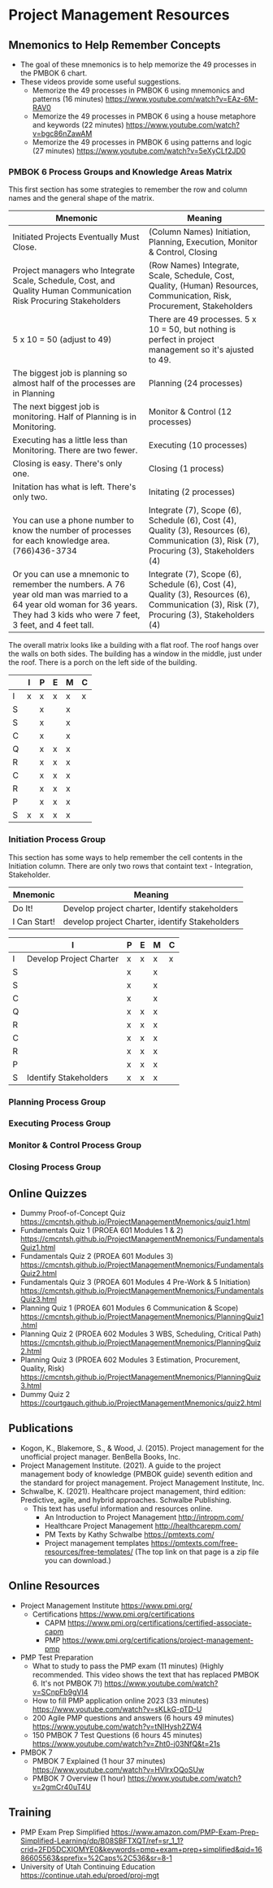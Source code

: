 # Project Management Resources

## Mnemonics to Help Remember Concepts

* The goal of these mnemonics is to help memorize the 49 processes in the PMBOK 6 chart.
* These videos provide some useful suggestions.
  * Memorize the 49 processes in PMBOK 6 using mnemonics and patterns (16 minutes) https://www.youtube.com/watch?v=EAz-6M-RAV0
  * Memorize the 49 processes in PMBOK 6 using a house metaphore and keywords (22 minutes) https://www.youtube.com/watch?v=bgc86nZawAM
  * Memorize the 49 processes in PMBOK 6 using patterns and logic (27 minutes) https://www.youtube.com/watch?v=5eXyCLf2JD0

### PMBOK 6 Process Groups and Knowledge Areas Matrix

This first section has some strategies to remember the row and column names and the general shape of the matrix.

| Mnemonic | Meaning |
|----------|---------|
| Initiated Projects Eventually Must Close. | (Column Names) Initiation, Planning, Execution, Monitor & Control, Closing |
| Project managers who Integrate Scale, Schedule, Cost, and Quality Human Communication Risk Procuring Stakeholders | (Row Names) Integrate, Scale, Schedule, Cost, Quality, (Human) Resources, Communication, Risk, Procurement, Stakeholders |
| 5 x 10 = 50 (adjust to 49) | There are 49 processes. 5 x 10 = 50, but nothing is perfect in project management so it's ajusted to 49. |
| The biggest job is planning so almost half of the processes are in Planning | Planning (24 processes) |
| The next biggest job is monitoring. Half of Planning is in Monitoring. | Monitor & Control (12 processes) |
| Executing has a little less than Monitoring. There are two fewer. | Executing (10 processes) |
| Closing is easy. There's only one. | Closing (1 process) |
| Initation has what is left. There's only two. | Initating (2 processes) |
| You can use a phone number to know the number of processes for each knowledge area. (766)436-3734 | Integrate (7), Scope (6), Schedule (6), Cost (4), Quality (3), Resources (6), Communication (3), Risk (7), Procuring (3), Stakeholders (4) |
| Or you can use a mnemonic to remember the numbers. A 76 year old man was married to a 64 year old woman for 36 years. They had 3 kids who were 7 feet, 3 feet, and 4 feet tall. | Integrate (7), Scope (6), Schedule (6), Cost (4), Quality (3), Resources (6), Communication (3), Risk (7), Procuring (3), Stakeholders (4) |

The overall matrix looks like a building with a flat roof. The roof hangs over the walls on both sides. The building has a window in the middle, just under the roof. There is a porch on the left side of the building.

|   | I | P | E | M | C |
| --- | --- | --- | --- | --- | --- |
|I|x|x|x|x|x|
|S| |x| |x| |
|S| |x| |x| |
|C| |x| |x| |
|Q| |x|x|x| |
|R| |x|x|x| |
|C| |x|x|x| |
|R| |x|x|x| |
|P| |x|x|x| |
|S|x|x|x|x| |

### Initiation Process Group

This section has some ways to help remember the cell contents in the Initiation column. There are only two rows that containt text - Integration, Stakeholder.

| Mnemonic | Meaning |
|----------|---------|
| Do It! | Develop project charter, Identify stakeholders |
| I Can Start! | develop project Charter, identify Stakeholders |

|   | I | P | E | M | C |
| --- | --- | --- | --- | --- | --- |
|I|Develop Project Charter|x|x|x|x|
|S| |x| |x| |
|S| |x| |x| |
|C| |x| |x| |
|Q| |x|x|x| |
|R| |x|x|x| |
|C| |x|x|x| |
|R| |x|x|x| |
|P| |x|x|x| |
|S|Identify Stakeholders|x|x|x| |

### Planning Process Group

### Executing Process Group

### Monitor & Control Process Group

### Closing Process Group

## Online Quizzes

* Dummy Proof-of-Concept Quiz https://cmcntsh.github.io/ProjectManagementMnemonics/quiz1.html
* Fundamentals Quiz 1 (PROEA 601 Modules 1 & 2) https://cmcntsh.github.io/ProjectManagementMnemonics/FundamentalsQuiz1.html
* Fundamentals Quiz 2 (PROEA 601 Modules 3) https://cmcntsh.github.io/ProjectManagementMnemonics/FundamentalsQuiz2.html
* Fundamentals Quiz 3 (PROEA 601 Modules 4 Pre-Work & 5 Initiation) https://cmcntsh.github.io/ProjectManagementMnemonics/FundamentalsQuiz3.html
* Planning Quiz 1 (PROEA 601 Modules 6 Communication & Scope) https://cmcntsh.github.io/ProjectManagementMnemonics/PlanningQuiz1.html
* Planning Quiz 2 (PROEA 602 Modules 3 WBS, Scheduling, Critical Path) https://cmcntsh.github.io/ProjectManagementMnemonics/PlanningQuiz2.html
* Planning Quiz 3 (PROEA 602 Modules 3 Estimation, Procurement, Quality, Risk) https://cmcntsh.github.io/ProjectManagementMnemonics/PlanningQuiz3.html
* Dummy Quiz 2 https://courtgauch.github.io/ProjectManagementMnemonics/quiz2.html
## Publications

* Kogon, K., Blakemore, S., & Wood, J. (2015). Project management for the unofficial project manager. BenBella Books, Inc. 
* Project Management Institute. (2021). A guide to the project management body of knowledge (PMBOK guide) seventh edition and the standard for project management. Project Management Institute, Inc. 
* Schwalbe, K. (2021). Healthcare project management, third edition: Predictive, agile, and hybrid approaches. Schwalbe Publishing. 
  * This text has useful information and resources online.
    * An Introduction to Project Management http://intropm.com/
    * Healthcare Project Management http://healthcarepm.com/
    * PM Texts by Kathy Schwalbe https://pmtexts.com/
    * Project management templates https://pmtexts.com/free-resources/free-templates/ (The top link on that page is a zip file you can download.)

## Online Resources

* Project Management Institute https://www.pmi.org/
  * Certifications https://www.pmi.org/certifications
    * CAPM https://www.pmi.org/certifications/certified-associate-capm
    * PMP https://www.pmi.org/certifications/project-management-pmp
* PMP Test Preparation
  * What to study to pass the PMP exam (11 minutes) (Highly recommended. This video shows the text that has replaced PMBOK 6. It's not PMBOK 7!) https://www.youtube.com/watch?v=SCnpFb9gVI4
  * How to fill PMP application online 2023 (33 minutes) https://www.youtube.com/watch?v=sKLkG-pTD-U
  * 200 Agile PMP questions and answers (6 hours 49 minutes) https://www.youtube.com/watch?v=tNIHysh2ZW4
  * 150 PMBOK 7 Test Questions (6 hours 45 minutes) https://www.youtube.com/watch?v=Zht0-j03NfQ&t=21s
* PMBOK 7
  * PMBOK 7 Explained (1 hour 37 minutes) https://www.youtube.com/watch?v=HVlrxOQoSUw
  * PMBOK 7 Overview (1 hour) https://www.youtube.com/watch?v=2gmCr40uT4U

## Training

* PMP Exam Prep Simplified https://www.amazon.com/PMP-Exam-Prep-Simplified-Learning/dp/B08SBFTXQT/ref=sr_1_1?crid=2FD5DCXIOMYE0&keywords=pmp+exam+prep+simplified&qid=1686605563&sprefix=%2Caps%2C536&sr=8-1
* University of Utah Continuing Education https://continue.utah.edu/proed/proj-mgt


